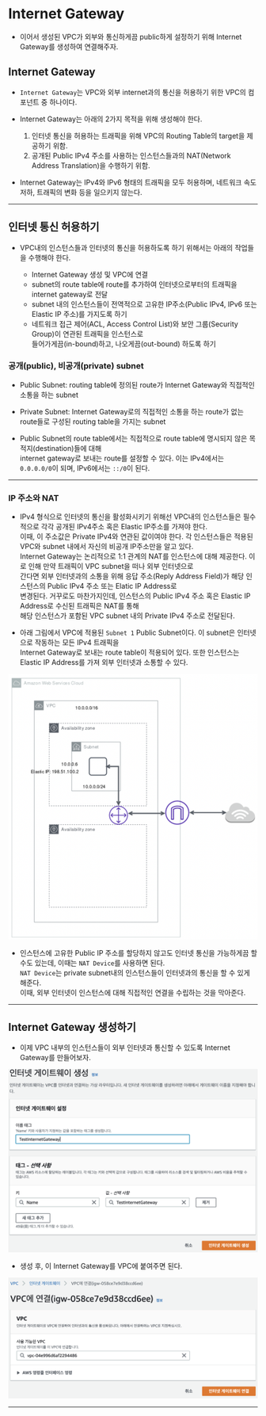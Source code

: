 # Internet Gateway

- 이어서 생성된 VPC가 외부와 통신하게끔 public하게 설정하기 위해 Internet Gateway를 생성하여 연결해주자.

## Internet Gateway

- `Internet Gateway`는 VPC와 외부 internet과의 통신을 허용하기 위한 VPC의 컴포넌트 중 하나이다.

- Internet Gateway는 아래의 2가지 목적을 위해 생성해야 한다.

  1. 인터넷 통신을 허용하는 트래픽을 위해 VPC의 Routing Table의 target을 제공하기 위함.
  2. 공개된 Public IPv4 주소를 사용하는 인스턴스들과의 NAT(Network Address Translation)을 수행하기 위함.

- Internet Gateway는 IPv4와 IPv6 형태의 트래픽을 모두 허용하며, 네트워크 속도 저하, 트래픽의 변화 등을 일으키지 않는다.

---

## 인터넷 통신 허용하기

- VPC내의 인스턴스들과 인터넷의 통신을 허용하도록 하기 위해서는 아래의 작업들을 수행해야 한다.

  - Internet Gateway 생성 및 VPC에 연결
  - subnet의 route table에 route를 추가하여 인터넷으로부터의 트래픽을 internet gateway로 전달
  - subnet 내의 인스턴스들이 전역적으로 고유한 IP주소(Public IPv4, IPv6 또는 Elastic IP 주소)를 가지도록 하기
  - 네트워크 접근 제어(ACL, Access Control List)와 보안 그룹(Security Group)이 연관된 트래픽을 인스턴스로  
    들어가게끔(in-bound)하고, 나오게끔(out-bound) 하도록 하기

### 공개(public), 비공개(private) subnet

- Public Subnet: routing table에 정의된 route가 Internet Gateway와 직접적인 소통을 하는 subnet
- Private Subnet: Internet Gateway로의 직접적인 소통을 하는 route가 없는 route들로 구성된 routing table을 가지는 subnet

- Public Subnet의 route table에서는 직접적으로 route table에 명시되지 않은 목적지(destination)들에 대해  
  internet gateway로 보내는 route를 설정할 수 있다. 이는 IPv4에서는 `0.0.0.0/0`이 되며, IPv6에서는 `::/0`이 된다.

---

### IP 주소와 NAT

- IPv4 형식으로 인터넷의 통신을 활성화시키기 위해선 VPC내의 인스턴스들은 필수적으로 각각 공개된 IPv4주소 혹은 Elastic IP주소를 가져야 한다.  
  이때, 이 주소값은 Private IPv4와 연관된 값이여야 한다. 각 인스턴스들은 적용된 VPC와 subnet 내에서 자신의 비공개 IP주소만을 알고 있다.  
  Internet Gateway는 논리적으로 1:1 관계의 NAT를 인스턴스에 대해 제공한다. 이로 인해 만약 트래픽이 VPC subnet을 떠나 외부 인터넷으로  
  간다면 외부 인터넷과의 소통을 위해 응답 주소(Reply Address Field)가 해당 인스턴스의 Public IPv4 주소 또는 Elatic IP Address로  
  변경된다. 거꾸로도 마찬가지인데, 인스턴스의 Public IPv4 주소 혹은 Elastic IP Address로 수신된 트래픽은 NAT를 통해  
  해당 인스턴스가 포함된 VPC subnet 내의 Private IPv4 주소로 전달된다.

- 아래 그림에서 VPC에 적용된 `Subnet 1` Public Subnet이다. 이 subnet은 인터넷으로 작동하는 모든 IPv4 트래픽을  
  Internet Gateway로 보내는 route table이 적용되어 있다. 또한 인스턴스는 Elastic IP Address를 가져 외부 인터넷과 소통할 수 있다.

![picture 5](/images/AWS_VPC_IG_1.png)

- 인스턴스에 고유한 Public IP 주소를 할당하지 않고도 인터넷 통신을 가능하게끔 할 수도 있는데, 이때는 `NAT Device`를 사용하면 된다.  
  `NAT Device`는 private subnet내의 인스턴스들이 인터넷과의 통신을 할 수 있게 해준다.  
  이때, 외부 인터넷이 인스턴스에 대해 직접적인 연결을 수립하는 것을 막아준다.

---

## Internet Gateway 생성하기

- 이제 VPC 내부의 인스턴스들이 외부 인터넷과 통신할 수 있도록 Internet Gateway를 만들어보자.

![picture 6](/images/AWS_VPC_IG_2.png)

- 생성 후, 이 Internet Gateway를 VPC에 붙여주면 된다.

![picture 7](/images/AWS_VPC_IG_3.png)

---
